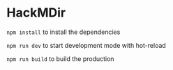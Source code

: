 # HackMDir

`npm install` to install the dependencies

`npm run dev` to start development mode with hot-reload

`npm run build` to build the production

